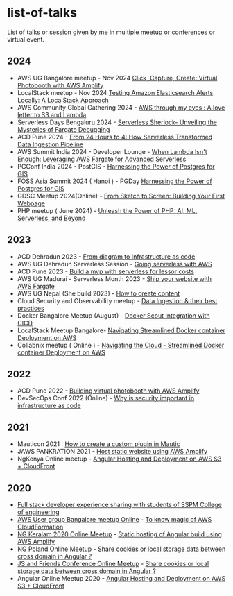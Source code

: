 # list-of-talks
List of talks or session given by me in multiple meetup or conferences or virtual event. 

## 2024 
- AWS UG Bangalore meetup - Nov 2024 [Click, Capture, Create: Virtual Photobooth with AWS Amplify](2024/30-days-Amplify-AWS-UG-BLR-Meetup)
- LocalStack meetup - Nov 2024 [Testing Amazon Elasticsearch Alerts Locally: A LocalStack Approach](2024/Localstack-meetup)
- AWS Community Global Gathering 2024 - [AWS through my eyes : A love letter to S3 and Lambda](2024/AWS-Community-Global-Gathering)
- Serverless Days Bengaluru 2024 - [Serverless Sherlock- Unveiling the Mysteries of Fargate Debugging](2024/Serverless-Days-BLR-2024)
- ACD Pune 2024 - [From 24 Hours to 4: How Serverless Transformed Data Ingestion Pipeline](2024/ACD-Pune-2024)
- AWS Summit India 2024 - Developer Lounge - [When Lambda Isn't Enough: Leveraging AWS Fargate for Advanced Serverless
](2024/AWS-Summit-India-2024)
- PGConf India 2024 - PostGIS - [Harnessing the Power of Postgres for GIS](2024/PGConf-India-2024)
- FOSS Asia Summit 2024 ( Hanoi ) - PGDay [Harnessing the Power of Postgres for GIS](2024/PGConf-India-2024)
- GDSC Meetup 2024(Online) - [From Sketch to Screen: Building Your First Webpage](2024/GDSC)
- PHP meetup ( June 2024) - [Unleash the Power of PHP: AI, ML, Serverless, and Beyond](2024/PHP-Meetup)

## 2023 
- ACD Dehradun 2023 - [From diagram to Infrastructure as code](2023/ACD-Dehradun-2023)
- AWS UG Dehradun Serverless Session - [Going serverless with AWS](2023/AWS-UG-Dehradun-Serverless-Session)
- ACD Pune 2023 - [Build a mvp with serverless for lessor costs ](2023/ACD-Pune-2023/ACD_pune2023_build-MVP-using-serverless.pdf)
- AWS UG Madurai - Serverless Month 2023 - [Ship your website with AWS Fargate](2023/AWS-UG-Madurai-Serverless-Month-2023)
- AWS UG Nepal (She build 2023) -  [How to create content](2023/AWS-UG-Nepal-She-Build-2023)
- Cloud Security and Observability meetup  - [Data Ingestion & their best practices](2023/Cloud-Security-&-Observability-Data-Meetup)
- Docker Bangalore Meetup (August) - [ Docker Scout Integration with CICD ](2023/Docker-Bangalore-Meetup-August-2023-Docker-Wasm)
- LocalStack Meetup Bangalore- [Navigating Streamlined Docker container Deployment on AWS](2023/LocalStack-Meetup-2023)
- Collabnix meetup ( Online ) - [Navigating the Cloud - Streamlined Docker container Deployment on AWS](https://www.youtube.com/watch?v=z8WSQblxTvo)

## 2022
- ACD Pune 2022 - [Building virtual photobooth with AWS Amplify ](2022/ACD-Pune-2022)
- DevSecOps Conf 2022 (Online) - [Why is security important in infrastructure as code](https://www.youtube.com/watch?v=upBfwP7CYvo&t=15750s)

## 2021
- Mauticon 2021 :  [How to create a custom plugin in Mautic ](https://slides.com/avinashdalvi/mautic-custom-plugin-creation)
- JAWS PANKRATION 2021 - [Host static website using AWS Amplify](https://www.youtube.com/watch?v=TQhvghXJDnY)
- NgKenya Online meetup - [Angular Hosting and Deployment on AWS S3 + CloudFront](https://www.youtube.com/watch?v=LLhAuUM0iU0)

## 2020
- [Full stack developer experience sharing with students of SSPM College of engineering](https://slides.com/avinashdalvi/experience-sharing-about-full-stack-developer)
- [AWS User group Bangalore meetup Online](https://www.awsugblr.in/) - [To know magic of AWS CloudFormation](https://slides.com/avinashdalvi/to-know-magic-of-aws-cloudformation)
- [NG Keralam 2020 Online Meetup](https://twitter.com/ng_keralam) - [Static hosting of Angular build using AWS Amplify](https://slides.com/avinashdalvi/static-hosting-of-angular-build-using-aws-amplify)
- [NG Poland Online Meetup](https://twitter.com/ngPolandConf) - [Share cookies or local storage data between cross domain in Angular ?](https://slides.com/avinashdalvi/ng-poland-conf-share-cookies-or-local-storage-data-between-cross-domain-in-angular)
- [JS and Friends Conference Online Meetup](https://twitter.com/JSFriendsConf) - [Share cookies or local storage data between cross domain in Angular ?](https://slides.com/avinashdalvi/share-cookie-or-local-storage-data-between-cross-domain-in-angular)
- Angular Online Meetup 2020 - [Angular Hosting and Deployment on AWS S3 + CloudFront](https://www.youtube.com/live/3PixdVtgqK8?si=v0d9eDDBOvb2XNFj)

